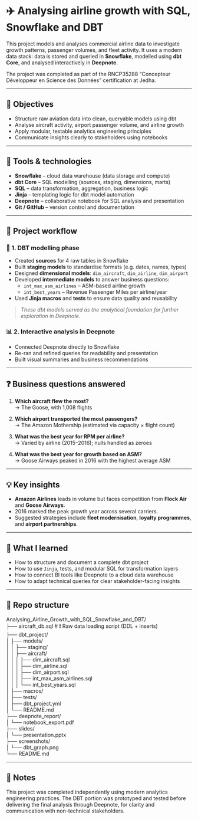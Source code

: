 # ✈️ Analysing airline growth with SQL, Snowflake and DBT

This project models and analyses commercial airline data to investigate growth patterns, passenger volumes, and fleet activity. It uses a modern data stack: data is stored and queried in **Snowflake**, modelled using **dbt Core**, and analysed interactively in **Deepnote**.

The project was completed as part of the RNCP35288 “Concepteur Développeur en Science des Données” certification at Jedha.

---

## 📌 Objectives

- Structure raw aviation data into clean, queryable models using dbt
- Analyse aircraft activity, airport passenger volume, and airline growth
- Apply modular, testable analytics engineering principles
- Communicate insights clearly to stakeholders using notebooks

---

## 🧰 Tools & technologies

- **Snowflake** – cloud data warehouse (data storage and compute)
- **dbt Core** – SQL modelling (sources, staging, dimensions, marts)
- **SQL** – data transformation, aggregation, business logic
- **Jinja** – templating logic for dbt model automation
- **Deepnote** – collaborative notebook for SQL analysis and presentation
- **Git / GitHub** – version control and documentation

---

## 🔄 Project workflow

### 🧱 1. DBT modelling phase

- Created **sources** for 4 raw tables in Snowflake
- Built **staging models** to standardise formats (e.g. dates, names, types)
- Designed **dimensional models**: `dim_aircraft`, `dim_airline`, `dim_airport`
- Developed **intermediate models** to answer business questions:
  - `int_max_asm_airlines` – ASM-based airline growth
  - `int_best_years` – Revenue Passenger Miles per airline/year
- Used **Jinja macros** and **tests** to ensure data quality and reusability

> *These dbt models served as the analytical foundation for further exploration in Deepnote.*

### 📊 2. Interactive analysis in Deepnote

- Connected Deepnote directly to Snowflake
- Re-ran and refined queries for readability and presentation
- Built visual summaries and business recommendations

---

## ❓ Business questions answered

1. **Which aircraft flew the most?**  
   → The Goose, with 1,008 flights

2. **Which airport transported the most passengers?**  
   → The Amazon Mothership (estimated via capacity × flight count)

3. **What was the best year for RPM per airline?**  
   → Varied by airline (2015–2016); nulls handled as zeroes

4. **What was the best year for growth based on ASM?**  
   → Goose Airways peaked in 2016 with the highest average ASM

---

## 💡 Key insights

- **Amazon Airlines** leads in volume but faces competition from **Flock Air** and **Goose Airways**.
- 2016 marked the peak growth year across several carriers.
- Suggested strategies include **fleet modernisation**, **loyalty programmes**, and **airport partnerships**.

---

## 🧠 What I learned

- How to structure and document a complete dbt project
- How to use `Jinja`, tests, and modular SQL for transformation layers
- How to connect BI tools like Deepnote to a cloud data warehouse
- How to adapt technical queries for clear stakeholder-facing insights

---

## 📁 Repo structure

Analysing_Airline_Growth_with_SQL_Snowflake_and_DBT/</br>
├── aircraft_db.sql                # ❗ Raw data loading script (DDL + inserts)</br>
├── dbt_project/</br>
│   ├── models/</br>
│   │   ├── staging/</br>
│   │   ├── aircraft/</br>
│   │   │   ├── dim_aircraft.sql</br>
│   │   │   ├── dim_airline.sql</br>
│   │   │   ├── dim_airport.sql</br>
│   │   │   ├── int_max_asm_airlines.sql</br>
│   │   │   └── int_best_years.sql</br>
│   ├── macros/</br>
│   ├── tests/</br>
│   ├── dbt_project.yml</br>
│   └── README.md</br>
├── deepnote_report/</br>
│   └── notebook_export.pdf</br>
├── slides/</br>
│   └── presentation.pptx</br>
├── screenshots/</br>
│   └── dbt_graph.png</br>
└── README.md</br>

---

## 📎 Notes

This project was completed independently using modern analytics engineering practices. The DBT portion was prototyped and tested before delivering the final analysis through Deepnote, for clarity and communication with non-technical stakeholders.
